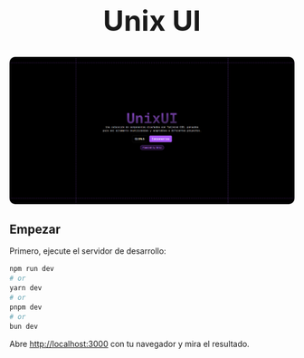 <h1 style="text-align: center; font-size: 50px; font-weight: bold;">Unix UI</h1>

<img src="public/image.png" alt="unixui" style="border-radius: 10px">

## Empezar

Primero, ejecute el servidor de desarrollo:

```bash
npm run dev
# or
yarn dev
# or
pnpm dev
# or
bun dev
```

Abre [http://localhost:3000](http://localhost:3000) con tu navegador y mira el resultado.